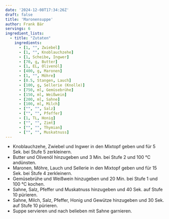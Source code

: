 ```yaml
---
date: '2024-12-08T17:34:26Z'
draft: false
title: 'Maronensuppe'
author: Frank Bär
servings: 6
ingredient_lists:
  - title: "Zutaten"
    ingredients:
      - [1, "", Zwiebel]
      - [1, "", Knoblauchzehe]
      - [1, Scheibe, Ingwer]
      - [70, g, Butter]
      - [1, EL, Olivenöl]
      - [400, g, Maronen]
      - [1, "", Möhre]
      - [0.5, Stangen, Lauch]
      - [100, g, Sellerie (Knolle)]
      - [750, ml, Gemüsebrühe]
      - [150, ml, Weißwein]
      - [200, ml, Sahne]
      - [100, ml, Milch]
      - ["", "", Salz]
      - ["", "", Pfeffer]
      - [1, TL, Honig]
      - ["", "", Zimt]
      - ["", "", Thymian]
      - ["", "", Muskatnuss]
---
```


- Knoblauchzehe, Zwiebel und Ingwer in den Mixtopf geben und für 5 Sek. bei Stufe 5 zerkleinern.
- Butter und Olivenöl hinzugeben und 3 Min. bei Stufe 2 und 100 °C andünsten.
- Maronen, Möhre, Lauch und Sellerie in den Mixtopf geben und für 15 Sek. bei Stufe 4 zerkleinern.
- Gemüsebrühe und Weißwein hinzugeben und 20 Min. bei Stufe 1 und 100 °C kochen.
- Sahne, Salz, Pfeffer und Muskatnuss hinzugeben und 40 Sek. auf Stufe 10 pürieren.
- Sahne, Milch, Salz, Pfeffer, Honig und Gewütze hinzugeben und 30 Sek. auf Stufe 10 pürieren.
- Suppe servieren und nach belieben mit Sahne garnieren.
